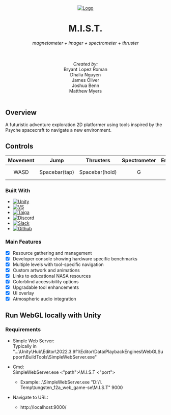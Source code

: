 <div align="center">
  <a href="https://github.com/MissionToPsyche/tungsten_12a_web_game-se">
    <img src="https://github.com/MissionToPsyche/tungsten_12a_web_game-se/tree/main/Psyche/Assets/Graphics/backgrounds/background.png" alt="Logo">
  </a>

  <h1 align="center">M.I.S.T.</h1>
  <h6 align="center">magnetometer + imager + spectrometer + thruster</h6>

  <br><p4 align="center" ><i>Created by:</i></p4><br>
  <p5 align="center">Bryant Lopez Roman</p5><br>
  <p5 align="center">Dhalia Nguyen</p5><br>
  <p5 align="center">James Oliver</p5><br>
  <p5 align="center">Joshua Benn</p5><br>
  <p5 align="center">Matthew Myers</p5><br><br>

</div>

## Overview
<p>
A futuristic adventure exploration 2D platformer using tools inspired by the Psyche spacecraft to navigate a new environment.

## Controls

Movement  | Jump | Thrusters | Spectrometer | Emagnet | Magnetometer | Imager
:---------: | :-----:| :----------:| :------------: | :-------: | :------------: | :------:
WASD      | Spacebar(tap) | Spacebar(hold) | G | Left Click | Passive | Passive

### Built With

* [![Unity][Unity.img]][Unity-url]
* [![VS][VS.img]][VS-url]
* [![Taiga][Taiga.img]][Taiga-url]
* [![Discord][Discord.img]][Discord-url]
* [![Slack][Slack.img]][Slack-url]
* [![Github][Github.img]][Github-url]

### Main Features

- [x] Resource gathering and management
- [x] Developer console showing hardware specific benchmarks
- [x] Multiple levels with tool-specific navigation
- [x] Custom artwork and animations
- [x] Links to educational NASA resources
- [x] Colorblind accessibility options
- [x] Upgradable tool enhancements
- [x] UI overlay
- [x] Atmospheric audio integration

<!-- MARKDOWN LINKS & IMAGES -->
[Unity-url]: https://unity.com/
[Unity.img]: https://img.shields.io/badge/Unity-100000?style=for-the-badge&logo=unity&logoColor=white
[Taiga-url]: https://tree.taiga.io/project/lopezroman-psyche_web_game/timeline
[Taiga.img]: https://img.shields.io/badge/TAIGA-style=flat&color=green
[VS.img]: https://img.shields.io/badge/Visual_Studio-5C2D91?style=for-the-badge&logo=visual%20studio&logoColor=white
[VS-url]: https://visualstudio.microsoft.com/
[VS.img]: https://img.shields.io/badge/Visual_Studio-5C2D91?style=for-the-badge&logo=visual%20studio&logoColor=white
[Discord-url]: https://discord.com/
[Discord.img]: https://img.shields.io/badge/Discord-7289DA?style=for-the-badge&logo=discord&logoColor=white
[Slack-url]: https://slack.com/
[Slack.img]: https://img.shields.io/badge/Slack-4A154B?style=for-the-badge&logo=slack&logoColor=white
[Github-url]: https://github.com/MissionToPsyche/tungsten_12a_web_game-se
[Github.img]: https://img.shields.io/badge/GitHub-100000?style=for-the-badge&logo=github&logoColor=white

## Run WebGL locally with Unity
### Requirements
- Simple Web Server:\
  Typically in\
  "...\Unity\Hub\Editor\2022.3.9f1\Editor\Data\PlaybackEngines\WebGLSupport\BuildTools\SimpleWebServer.exe"

- Cmd:\
  SimpleWebServer.exe <"path">\M.I.S.T <"port">
  - Example: .\SimpleWebServer.exe "D:\1. Temp\tungsten_12a_web_game-se\M.I.S.T" 9000

- Navigate to URL:
  - http://localhost:9000/